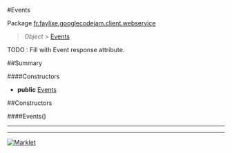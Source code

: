 #Events

Package [fr.faylixe.googlecodejam.client.webservice](README.md)<br>
> *Object* > [Events](Events.md)

TODO : Fill with Event response attribute.

##Summary

####Constructors

* **public** [Events](#events)


##Constructors

####Events()



---
---
[![Marklet](https://img.shields.io/badge/Generated%20by-Marklet-green.svg)](https://github.com/Faylixe/marklet)